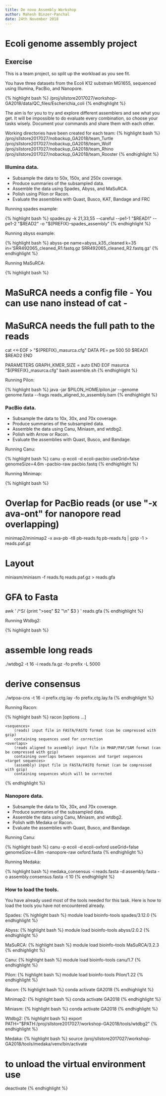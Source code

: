 ```yaml
---
title: De novo Assembly Workshop
author: Mahesh Binzer-Panchal
date: 24th November 2018
---
```

# Ecoli genome assembly project

## Exercise

This is a team project, so split up the workload as you see fit.

You have three datasets from the Ecoli K12 substrain MG1655, sequenced using Illumina, PacBio, and Nanopore.

{% highlight bash %}
/proj/sllstore2017027/workshop-GA2018/data/QC_files/Escherichia_coli
{% endhighlight %}

The aim is for you to try and explore different assemblers and see what you get. It will be impossible to
do evaluate every combination, so choose your tasks wisely. Document your commands and share them with
each other.

Working directories have been created for each team:
{% highlight bash %}
/proj/sllstore2017027/nobackup_GA2018/team_Turtle
/proj/sllstore2017027/nobackup_GA2018/team_Wolf
/proj/sllstore2017027/nobackup_GA2018/team_Rhino
/proj/sllstore2017027/nobackup_GA2018/team_Rooster
{% endhighlight %}

### Illumina data.

* Subsample the data to 50x, 150x, and 250x coverage.
* Produce summaries of the subsampled data.
* Assemble the data using Spades, Abyss, and MaSuRCA.
* Polish using Pilon or Racon.
* Evaluate the assemblies with Quast, Busco, KAT, Bandage and FRC

Running spades example:

{% highlight bash %}
spades.py -k 21,33,55 --careful --pe1-1 "$READ1" --pe1-2 "$READ2" -o "${PREFIX}-spades_assembly"
{% endhighlight %}

Running abyss example:

{% highlight bash %}
abyss-pe name=abyss_k35_cleaned k=35 in='SRR492065_cleaned_R1.fastq.gz SRR492065_cleaned_R2.fastq.gz'
{% endhighlight %}

Running MaSuRCA:

{% highlight bash %}
# MaSuRCA needs a config file - You can use nano instead of cat -
# MaSuRCA needs the full path to the reads
cat <<-EOF > "${PREFIX}_masurca.cfg"
DATA
PE= pe 500 50 $READ1 $READ2
END

PARAMETERS
GRAPH_KMER_SIZE = auto
END
EOF
masurca "${PREFIX}_masurca.cfg"
bash assemble.sh
{% endhighlight %}

Running Pilon:

{% highlight bash %}
java -jar $PILON_HOME/pilon.jar --genome genome.fasta --frags reads_aligned_to_assembly.bam
{% endhighlight %}

### PacBio data.

* Subsample the data to 10x, 30x, and 70x coverage.
* Produce summaries of the subsampled data.
* Assemble the data using Canu, Miniasm, and wtdbg2.
* Polish with Arrow or Racon.
* Evaluate the assemblies with Quast, Busco, and Bandage.

Running Canu:

{% highlight bash %}
canu -p ecoli -d ecoli-pacbio useGrid=false genomeSize=4.6m -pacbio-raw pacbio.fastq
{% endhighlight %}

Running Minimap:

{% highlight bash %}
# Overlap for PacBio reads (or use "-x ava-ont" for nanopore read overlapping)
minimap2/minimap2 -x ava-pb -t8 pb-reads.fq pb-reads.fq | gzip -1 > reads.paf.gz
# Layout
miniasm/miniasm -f reads.fq reads.paf.gz > reads.gfa
# GFA to Fasta
awk ' /^S/ {print ">seq" $2 "\n" $3 } ' reads.gfa
{% endhighlight %}

Running Wtdbg2:

{% highlight bash %}
# assemble long reads
./wtdbg2 -t 16 -i reads.fa.gz -fo prefix -L 5000
# derive consensus
./wtpoa-cns -t 16 -i prefix.ctg.lay -fo prefix.ctg.lay.fa
{% endhighlight %}

Running Racon:

{% highlight bash %}
racon [options ...] <sequences> <overlaps> <target sequences>

    <sequences>
        (reads) input file in FASTA/FASTQ format (can be compressed with gzip)
        containing sequences used for correction
    <overlaps>
        (reads aligned to assembly) input file in MHAP/PAF/SAM format (can be compressed with gzip)
        containing overlaps between sequences and target sequences
    <target sequences>
        (assembly) input file in FASTA/FASTQ format (can be compressed with gzip)
        containing sequences which will be corrected
{% endhighlight %}

### Nanopore data.

* Subsample the data to 10x, 30x, and 70x coverage.
* Produce summaries of the subsampled data.
* Assemble the data using Canu, Miniasm, and wtdbg2.
* Polish with Medaka or Racon.
* Evaluate the assemblies with Quast, Busco, and Bandage.

Running Canu:

{% highlight bash %}
canu -p ecoli -d ecoli-oxford useGrid=false genomeSize=4.8m -nanopore-raw oxford.fasta
{% endhighlight %}

Running Medaka:

{% highlight bash %}
medaka_consensus -i reads.fasta -d assembly.fasta -o assembly.consensus.fasta -t 10
{% endhighlight %}


### How to load the tools.

You have already used most of the tools needed for this task. Here is how to
load the tools you have not encountered already.

Spades:
{% highlight bash %}
module load bioinfo-tools spades/3.12.0
{% endhighlight %}

Abyss:
{% highlight bash %}
module load bioinfo-tools abyss/2.0.2
{% endhighlight %}

MaSuRCA:
{% highlight bash %}
module load bioinfo-tools MaSuRCA/3.2.3
{% endhighlight %}

Canu:
{% highlight bash %}
module load bioinfo-tools canu/1.7
{% endhighlight %}

Pilon:
{% highlight bash %}
module load bioinfo-tools Pilon/1.22
{% endhighlight %}

Racon:
{% highlight bash %}
conda activate GA2018
{% endhighlight %}

Minimap2:
{% highlight bash %}
conda activate GA2018
{% endhighlight %}

Miniasm:
{% highlight bash %}
conda activate GA2018
{% endhighlight %}

Wtdbg2:
{% highlight bash %}
export PATH="$PATH:/proj/sllstore2017027/workshop-GA2018/tools/wtdbg2"
{% endhighlight %}

Medaka:
{% highlight bash %}
source /proj/sllstore2017027/workshop-GA2018/tools/medaka/venv/bin/activate
# to unload the virtual environment use
deactivate
{% endhighlight %}
